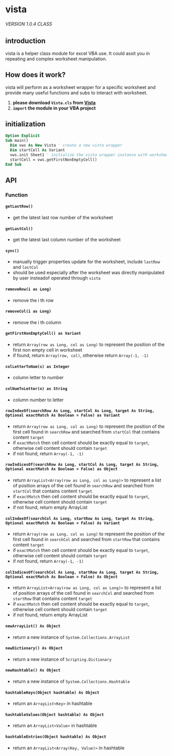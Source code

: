# vista

###### VERSION 1.0.4 CLASS

## introduction

vista is a helper class module for excel VBA use. It could assit you in repeating and complex worksheet manipulation.

## How does it work?

vista will perform as a worksheet wrapper for a specific worksheet and provide many useful functions and subs to interact with worksheet.

1. **please download `Vista.cls` from [Vista](https://github.com/1846689910/vista/releases/download/v1.0.4/Vista.cls)**
2. **`import` the module in your VBA project**

## initialization

```vb
Option Explicit
Sub main()
  Dim vws As New Vista ' create a new vista wrapper
  Dim startCell As Variant
  vws.init Sheet1 ' initialize the vista wrapper instance with worksheet
  startCell = vws.getFirstNonEmptyCell()
End Sub
```

## API

### Function

#### `getLastRow()`

- get the latest last row number of the worksheet

#### `getLastCol()`

- get the latest last column number of the worksheet

#### `sync()`

- manually trigger properties update for the worksheet, include `lastRow` and `lastCol`
- should be used especially after the worksheet was directly manipulated by user insteadof operated through `vista`

#### `removeRow(i as Long)`

- remove the i th row

#### `removeCol(i as Long)`

- remove the i th column

#### `getFirstNonEmptyCell() as Variant`

- return `Array(row as Long, col as Long)` to represent the position of the first non empty cell in worksheet
- if found, return `Array(row, col)`, otherwise return `Array(-1, -1)`

#### `colLetterToNum(s) as Integer`

- column letter to number

#### `colNumToLetter(n) as String`

- column number to letter

#### `rowIndexOf(searchRow As Long, startCol As Long, target As String, Optional exactMatch As Boolean = False) as Variant`

- return `Array(row as Long, col as Long)` to represent the position of the first cell found in `searchRow` and searched from `startCol` that contains content `target`
- if `exactMatch` then cell content should be exactly equal to `target`, otherwise cell content should contain `target`
- if not found, return `Array(-1, -1)`

#### `rowIndicesOf(searchRow As Long, startCol As Long, target As String, Optional exactMatch As Boolean = False) as Object`

- return `ArrayList<Array(row as Long, col as Long)>` to represent a list of position arrays of the cell found in `searchRow` and searched from `startCol` that contains content `target`
- if `exactMatch` then cell content should be exactly equal to `target`, otherwise cell content should contain `target`
- if not found, return empty ArrayList

#### `colIndexOf(searchCol As Long, startRow As Long, target As String, Optional exactMatch As Boolean = False) As Variant`

- return `Array(row as Long, col as Long)` to represent the position of the first cell found in `searchCol` and searched from `startRow` that contains content `target`
- if `exactMatch` then cell content should be exactly equal to `target`, otherwise cell content should contain `target`
- if not found, return `Array(-1, -1)`

#### `colIndicesOf(searchCol As Long, startRow As Long, target As String, Optional exactMatch As Boolean = False) As Object`

- return `ArrayList<Array(row as Long, col as Long)>` to represent a list of position arrays of the cell found in `searchCol` and searched from `startRow` that contains content `target`
- if `exactMatch` then cell content should be exactly equal to `target`, otherwise cell content should contain `target`
- if not found, return empty ArrayList

#### `newArrayList() As Object`

- return a new instance of `System.Collections.ArrayList`

#### `newDictionary() As Object`

- return a new instance of `Scripting.Dictionary`

#### `newHashtable() As Object`

- return a new instance of `System.Collections.Hashtable`

#### `hashtableKeys(Object hashtable) As Object`

- return an `ArrayList<Key>` in hashtable

#### `hashtableValues(Object hashtable) As Object`

- return an `ArrayList<Value>` in hashtable

#### `hashtableEntries(Object hashtable) As Object`

- return an `ArrayList<Array(Key, Value)>` in hashtable
